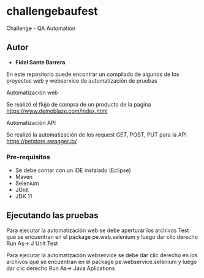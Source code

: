 # challengebaufest
Challenge - QA Automation
## Autor


* **Fidel Sante Barrera** 

En este repositorio puede encontrar un compilado de algunos de los proyectos web y webservice de automatización de pruebas

Automatización web

Se realizó el flujo de compra de un producto de la pagina https://www.demoblaze.com/index.html

Automatización API

Se realizó la automatización de los request GET, POST, PUT para la API https://petstore.swagger.io/

### Pre-requisitos

- Se debe contar con un IDE instalado (Eclipse)
- Maven
- Selenium
- JUnit
- JDK 11


## Ejecutando las pruebas

Para ejecutar la automatización web se debe aperturar los archivos Test que se encuentran en el package pe.web.selenium y luego dar clic derecho Run As-> J Unit Test

Para ejecutar la automatización webservice se debe dar clic derecho en los archivos que se encuentran en el package pe.webservice.selenium y luego dar clic derecho Run As-> Java Aplications